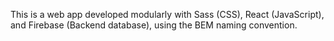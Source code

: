 This is a web app developed modularly with Sass (CSS), React (JavaScript), and Firebase (Backend database), using the BEM naming convention.
